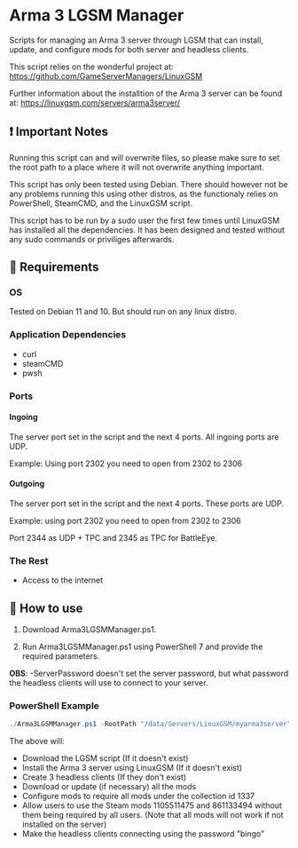 # Arma 3 LGSM Manager

Scripts for managing an Arma 3 server through LGSM that can install, update, and configure mods for both server and headless clients.

This script relies on the wonderful project at: <https://github.com/GameServerManagers/LinuxGSM>

Further information about the installtion of the Arma 3 server can be found at: <https://linuxgsm.com/servers/arma3server/>

## :exclamation: Important Notes

Running this script can and will overwrite files, so please make sure to set the root path to a place where it will not overwrite anything important.

This script has only been tested using Debian. There should however not be any problems running this using other distros, as the functionaly relies on PowerShell, SteamCMD, and the LinuxGSM script.

This script has to be run by a sudo user the first few times until LinuxGSM has installed all the dependencies. It has been designed and tested without any sudo commands or priviliges afterwards.

## :police_car: Requirements

### OS

Tested on Debian 11 and 10. But should run on any linux distro.

### Application Dependencies

* curl
* steamCMD
* pwsh

### Ports

#### Ingoing

The server port set in the script and the next 4 ports. All ingoing ports are UDP.

Example: Using port 2302 you need to open from 2302 to 2306

#### Outgoing

The server port set in the script and the next 4 ports. These ports are UDP.

Example: using port 2302 you need to open from 2302 to 2306

Port 2344 as UDP + TPC and 2345 as TPC for BattleEye.

### The Rest

* Access to the internet

## :bullettrain_front: How to use

1. Download Arma3LGSMManager.ps1.

2. Run Arma3LGSMManager.ps1 using PowerShell 7 and provide the required parameters.

**OBS**: -ServerPassword doesn't set the server password, but what password the headless clients will use to connect to your server.

### PowerShell Example

```PowerShell
./Arma3LGSMManager.ps1 -RootPath "/data/Servers/LinuxGSM/myarma3server" -SteamModCollectionId 1337 -SteamWhitelistModIds @(1105511475, 861133494) -ServerPort 2302 -ServerPassword "bingo" -HeadlessCount 3
```

The above will:

* Download the LGSM script (If it doesn't exist)
* Install the Arma 3 server using LinuxGSM (If it doesn't exist)
* Create 3 headless clients (If they don't exist)
* Download or update (if necessary) all the mods
* Configure mods to require all mods under the collection id 1337
* Allow users to use the Steam mods 1105511475 and 861133494 without them being required by all users. (Note that all mods will not work if not installed on the server)
* Make the headless clients connecting using the password "bingo"
